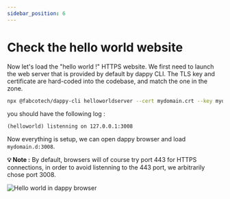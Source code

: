 ```yaml
---
sidebar_position: 6
---
```


# Check the hello world website

Now let's load the "hello world !" HTTPS website. We first need to launch the web server that is provided by default by dappy CLI. The TLS key and certificate are hard-coded into the codebase, and match the one in the zone.

```bash
npx @fabcotech/dappy-cli helloworldserver --cert mydomain.crt --key mydomain.key
```

you should have the following log :

```
(helloworld) listenning on 127.0.0.1:3008
```

Now everything is setup, we can open dappy browser and load `mydomain.d:3008`.

**💡 Note :** By default, browsers will of course try port 443 for HTTPS connections, in order to avoid listenning to the 443 port, we arbitrarily chose port 3008.

![Hello world in dappy browser](/img/helloworld_dappybrowser.png)
